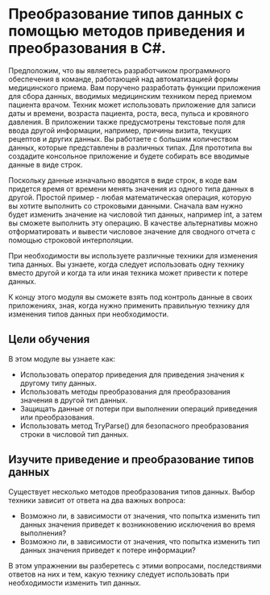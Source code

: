 # Преобразование типов данных с помощью методов приведения и преобразования в C#.

Предположим, что вы являетесь разработчиком программного обеспечения в команде, работающей над автоматизацией формы медицинского приема. Вам поручено разработать функции приложения для сбора данных, вводимых медицинским техником перед приемом пациента врачом. Техник может использовать приложение для записи даты и времени, возраста пациента, роста, веса, пульса и кровяного давления. В приложении также предусмотрены текстовые поля для ввода другой информации, например, причины визита, текущих рецептов и других данных. Вы работаете с большим количеством данных, которые представлены в различных типах. Для прототипа вы создадите консольное приложение и будете собирать все вводимые данные в виде строк.

Поскольку данные изначально вводятся в виде строк, в коде вам придется время от времени менять значения из одного типа данных в другой. Простой пример - любая математическая операция, которую вы хотите выполнить со строковыми данными. Сначала вам нужно будет изменить значение на числовой тип данных, например int, а затем вы сможете выполнить эту операцию. В качестве альтернативы можно отформатировать и вывести числовое значение для сводного отчета с помощью строковой интерполяции.

При необходимости вы используете различные техники для изменения типа данных. Вы узнаете, когда следует использовать одну технику вместо другой и когда та или иная техника может привести к потере данных.

К концу этого модуля вы сможете взять под контроль данные в своих приложениях, зная, когда нужно применить правильную технику для изменения типов данных при необходимости.

## Цели обучения
В этом модуле вы узнаете как:

- Использовать оператор приведения для приведения значения к другому типу данных.
- Использовать методы преобразования для преобразования значения в другой тип данных.
- Защищать данные от потери при выполнении операций приведения или преобразования.
- Использовать метод TryParse() для безопасного преобразования строки в числовой тип данных.

## Изучите приведение и преобразование типов данных

Существует несколько методов преобразования типов данных. Выбор техники зависит от ответа на два важных вопроса:

- Возможно ли, в зависимости от значения, что попытка изменить тип данных значения приведет к возникновению исключения во время выполнения?
- Возможно ли, в зависимости от значения, что попытка изменить тип данных значения приведет к потере информации?

В этом упражнении вы разберетесь с этими вопросами, последствиями ответов на них и тем, какую технику следует использовать при необходимости изменить тип данных.